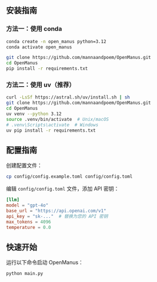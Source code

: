 
## 安装指南

### 方法一：使用 conda

```bash
conda create -n open_manus python=3.12
conda activate open_manus
```

```bash
git clone https://github.com/mannaandpoem/OpenManus.git
cd OpenManus
pip install -r requirements.txt
```

### 方法二：使用 uv（推荐）

```bash
curl -LsSf https://astral.sh/uv/install.sh | sh
git clone https://github.com/mannaandpoem/OpenManus.git
cd OpenManus
uv venv --python 3.12
source .venv/bin/activate  # Unix/macOS
# .venv\Scripts\activate  # Windows
uv pip install -r requirements.txt
```

## 配置指南

创建配置文件：

```bash
cp config/config.example.toml config/config.toml
```

编辑 `config/config.toml` 文件，添加 API 密钥：

```toml
[llm]
model = "gpt-4o"
base_url = "https://api.openai.com/v1"
api_key = "sk-..."  # 替换为您的 API 密钥
max_tokens = 4096
temperature = 0.0
```

## 快速开始

运行以下命令启动 OpenManus：

```bash
python main.py
```
